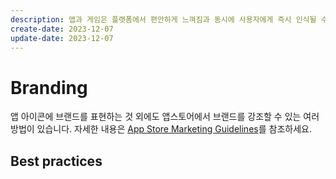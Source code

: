 ```yaml
---
description: 앱과 게임은 플랫폼에서 편안하게 느껴짐과 동시에 사용자에게 즉시 인식될 수 있도록 독특한 브랜드 정체성을 표현합니다.
create-date: 2023-12-07
update-date: 2023-12-07
---
```


# Branding

앱 아이콘에 브랜드를 표현하는 것 외에도 앱스토어에서 브랜드를 강조할 수 있는 여러 방법이 있습니다. 자세한 내용은 [App Store Marketing Guidelines](https://developer.apple.com/app-store/marketing/guidelines/)를 참조하세요.

## Best practices
